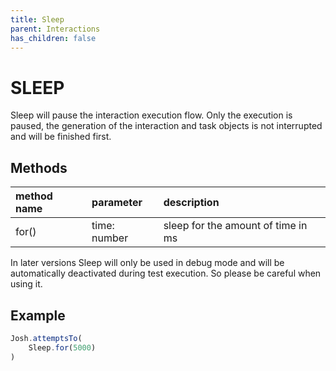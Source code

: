 ```yaml
---
title: Sleep
parent: Interactions
has_children: false
---
```


# SLEEP

Sleep will pause the interaction execution flow. Only the execution is paused, the generation of the interaction and 
task objects is not interrupted and will be finished first.

## Methods

| method name | parameter | description |
|:---|:---|:---|
| for() |   time: number | sleep for the amount of time in ms |


In later versions Sleep will only be used in debug mode and will be automatically deactivated during test execution. 
So please be careful when using it.

## Example

```typescript
Josh.attemptsTo(
    Sleep.for(5000)
)
```